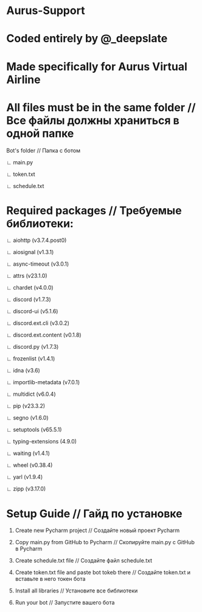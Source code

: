 # Aurus-Support
# Coded entirely by @_deepslate
# Made specifically for Aurus Virtual Airline



#
# All files must be in the same folder // Все файлы должны храниться в одной папке


Bot's folder // Папка с ботом

  ∟ main.py
  
  ∟ token.txt
  
  ∟ schedule.txt


#

# Required packages // Требуемые библиотеки:


∟ aiohttp (v3.7.4.post0)

∟ aiosignal (v1.3.1)

∟ async-timeout (v3.0.1)

∟ attrs (v23.1.0)

∟ chardet (v4.0.0)

∟ discord (v1.7.3)

∟ discord-ui (v5.1.6)

∟ discord.ext.cli (v3.0.2)

∟ discord.ext.content (v0.1.8)

∟ discord.py (v1.7.3)

∟ frozenlist (v1.4.1)

∟ idna (v3.6)

∟ importlib-metadata (v7.0.1)

∟ multidict (v6.0.4)

∟ pip (v23.3.2)

∟ segno (v1.6.0)

∟ setuptools (v65.5.1)

∟ typing-extensions (4.9.0)

∟ waiting (v1.4.1)

∟ wheel (v0.38.4)

∟ yarl (v1.9.4)

∟ zipp (v3.17.0)


#
# Setup Guide // Гайд по установке

1. Create new Pycharm project // Создайте новый проект Pycharm

2. Copy main.py from GitHub to Pycharm // Скопируйте main.py с GitHub в Pycharm

3. Create schedule.txt file // Создайте файл schedule.txt

4. Create token.txt file and paste bot tokeb there // Создайте token.txt и вставьте в него токен бота

5. Install all libraries // Установите все библиотеки

6. Run your bot // Запустите вашего бота
